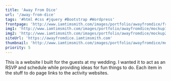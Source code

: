 ```yaml
---
title: 'Away From Dice'
url: '/away-from-dice'
tags: '#html #css #jquery #Bootstrap #Wordpress'
frontpage: 'http://www.iamtimsmith.com/images/portfolio/awayfromdice/frontpage.jpg'
img1: 'http://www.iamtimsmith.com/images/portfolio/awayfromdice/mockup1.jpg'
img2: 'http://www.iamtimsmith.com/images/portfolio/awayfromdice/mockup2.jpg'
siteUrl: 'https://awayfromdice.iamtimsmith.com'
thumbnail: 'http://www.iamtimsmith.com/images/portfolio/awayfromdice/mockup2.jpg'
priority: 5
---
```

This is a website I built for the guests at my wedding. I wanted it to act as an RSVP and schedule while providing ideas for fun things to do. Each item in the stuff to do page links to the activity websites.


